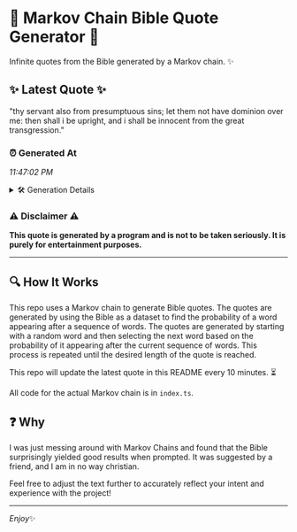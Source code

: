 # 📖 Markov Chain Bible Quote Generator 📖

Infinite quotes from the Bible generated by a Markov chain. ✨

## ✨ Latest Quote ✨
"thy servant also from presumptuous sins; let them not have dominion over me: then shall i be upright, and i shall be innocent from the great transgression."

### ⏰ Generated At
*11:47:02 PM*

<details>
    <summary>🛠️ Generation Details</summary>
    <p>
        <strong>🌱 Seed:</strong> thy<br>
        <strong>🔄 Iterations:</strong> 26<br>
        <strong>📜 Context History:</strong><br>[ thy ]: servant<br>[ thy, servant ]: also<br>[ thy, servant, also ]: from<br>[ thy, servant, also, from ]: presumptuous<br>[ thy, servant, also, from, presumptuous ]: sins;<br>[ thy, servant, also, from, presumptuous, sins; ]: let<br>[ servant, also, from, presumptuous, sins;, let ]: them<br>[ also, from, presumptuous, sins;, let, them ]: not<br>[ from, presumptuous, sins;, let, them, not ]: have<br>[ presumptuous, sins;, let, them, not, have ]: dominion<br>[ sins;, let, them, not, have, dominion ]: over<br>[ let, them, not, have, dominion, over ]: me:<br>[ them, not, have, dominion, over, me: ]: then<br>[ not, have, dominion, over, me:, then ]: shall<br>[ have, dominion, over, me:, then, shall ]: i<br>[ dominion, over, me:, then, shall, i ]: be<br>[ over, me:, then, shall, i, be ]: upright,<br>[ me:, then, shall, i, be, upright, ]: and<br>[ then, shall, i, be, upright,, and ]: i<br>[ shall, i, be, upright,, and, i ]: shall<br>[ i, be, upright,, and, i, shall ]: be<br>[ be, upright,, and, i, shall, be ]: innocent<br>[ upright,, and, i, shall, be, innocent ]: from<br>[ and, i, shall, be, innocent, from ]: the<br>[ i, shall, be, innocent, from, the ]: great<br>[ shall, be, innocent, from, the, great ]: transgression.<br>
    </p>
</details>

### ⚠️ Disclaimer ⚠️
**This quote is generated by a program and is not to be taken seriously. It is purely for entertainment purposes.**

---

## 🔍 How It Works

This repo uses a Markov chain to generate Bible quotes. The quotes are generated by using the Bible as a dataset to find the probability of a word appearing after a sequence of words. The quotes are generated by starting with a random word and then selecting the next word based on the probability of it appearing after the current sequence of words. This process is repeated until the desired length of the quote is reached.

This repo will update the latest quote in this README every 10 minutes. ⏳

All code for the actual Markov chain is in `index.ts`.

## ❓ Why

I was just messing around with Markov Chains and found that the Bible surprisingly yielded good results when prompted. 
It was suggested by a friend, and I am in no way christian.

Feel free to adjust the text further to accurately reflect your intent and experience with the project!

---

*Enjoy*✨
